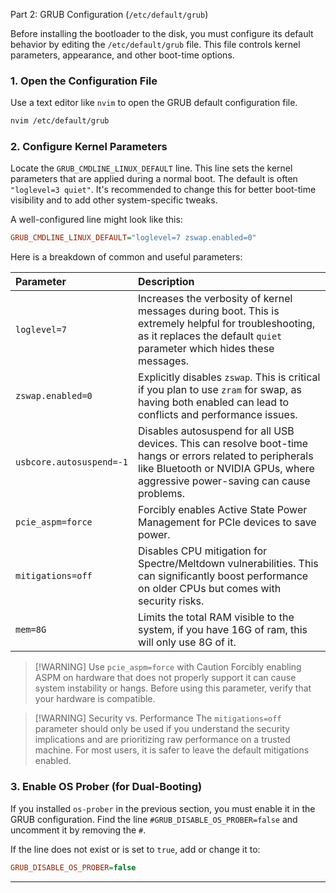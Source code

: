  Part 2: GRUB Configuration (`/etc/default/grub`)

Before installing the bootloader to the disk, you must configure its default behavior by editing the `/etc/default/grub` file. This file controls kernel parameters, appearance, and other boot-time options.

### 1. Open the Configuration File

Use a text editor like `nvim` to open the GRUB default configuration file.

```bash
nvim /etc/default/grub
```

### 2. Configure Kernel Parameters

Locate the `GRUB_CMDLINE_LINUX_DEFAULT` line. This line sets the kernel parameters that are applied during a normal boot. The default is often `"loglevel=3 quiet"`. It's recommended to change this for better boot-time visibility and to add other system-specific tweaks.

A well-configured line might look like this:

```ini
GRUB_CMDLINE_LINUX_DEFAULT="loglevel=7 zswap.enabled=0"
```

Here is a breakdown of common and useful parameters:

| Parameter | Description |
| :--- | :--- |
| `loglevel=7` | Increases the verbosity of kernel messages during boot. This is extremely helpful for troubleshooting, as it replaces the default `quiet` parameter which hides these messages. |
| `zswap.enabled=0` | Explicitly disables `zswap`. This is critical if you plan to use `zram` for swap, as having both enabled can lead to conflicts and performance issues. |
| `usbcore.autosuspend=-1` | Disables autosuspend for all USB devices. This can resolve boot-time hangs or errors related to peripherals like Bluetooth or NVIDIA GPUs, where aggressive power-saving can cause problems. |
| `pcie_aspm=force` | Forcibly enables Active State Power Management for PCIe devices to save power. |
| `mitigations=off` | Disables CPU mitigation for Spectre/Meltdown vulnerabilities. This can significantly boost performance on older CPUs but comes with security risks. |
| `mem=8G` | Limits the total RAM visible to the system, if you have 16G of ram, this will only use 8G of it. |
> [!WARNING] Use `pcie_aspm=force` with Caution
> Forcibly enabling ASPM on hardware that does not properly support it can cause system instability or hangs. Before using this parameter, verify that your hardware is compatible.

> [!WARNING] Security vs. Performance
> The `mitigations=off` parameter should only be used if you understand the security implications and are prioritizing raw performance on a trusted machine. For most users, it is safer to leave the default mitigations enabled.

### 3. Enable OS Prober (for Dual-Booting)

If you installed `os-prober` in the previous section, you must enable it in the GRUB configuration. Find the line `#GRUB_DISABLE_OS_PROBER=false` and uncomment it by removing the `#`.

If the line does not exist or is set to `true`, add or change it to:

```ini
GRUB_DISABLE_OS_PROBER=false
```

***